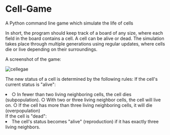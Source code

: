 # Cell-Game
A Python command line game which simulate the life of cells

In short, the program should keep track of a board of any size, where each field
in the board contains a cell. A cell can be alive or dead. The simulation takes place
through multiple generations using regular updates, where cells die or live
depending on their surroundings.

A screenshot of the game:

![cellegae](https://user-images.githubusercontent.com/20997734/77190167-0efb0200-6ad9-11ea-83c5-0d52cc9e20ab.png)


The new status of a cell is determined by the following rules:
  If the cell's current status is "alive":
  <li>
    ○ In fewer than two living neighboring cells, the cell dies (subpopulation).
    ○ With two or three living neighbor cells, the cell will live on.
    ○ If the cell has more than three living neighboring cells, it will die (overpopulation)
  </li>
  If the cell is "dead":
  <li>
    The cell's status becomes "alive" (reproduction) if it has exactly three
    living neighbors.
  </li>
